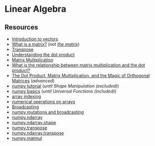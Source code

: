 # Linear Algebra

## Resources
*   [Introduction to vectors](https://www.youtube.com/watch?v=fNk_zzaMoSs "Introduction to vectors")
*   [What is a matrix?](https://math.stackexchange.com/questions/2782717/what-exactly-is-a-matrix "What is a matrix?") (_not [the matrix](https://www.imdb.com/title/tt0133093/ "the matrix")_)
*   [Transpose](https://en.wikipedia.org/wiki/Transpose "Transpose")
*   [Understanding the dot product](https://betterexplained.com/articles/vector-calculus-understanding-the-dot-product/ "Understanding the dot product")
*   [Matrix Multiplication](https://www.youtube.com/watch?v=BzWahqwaS8k "Matrix Multiplication")
*   [What is the relationship between matrix multiplication and the dot product?](https://www.quora.com/What-is-the-relationship-between-matrix-multiplication-and-the-dot-product "What is the relationship between matrix multiplication and the dot product?")
*   [The Dot Product, Matrix Multiplication, and the Magic of Orthogonal Matrices](https://www.youtube.com/watch?v=rW2ypKLLxGk "The Dot Product, Matrix Multiplication, and the Magic of Orthogonal Matrices") (_advanced_)
*   [numpy tutorial](https://numpy.org/doc/stable/user/quickstart.html "numpy tutorial") (_until Shape Manipulation (excluded)_)
*   [numpy basics](https://www.oreilly.com/library/view/python-for-data/9781449323592/ch04.html "numpy basics") (_until Universal Functions (included)_)
*   [array indexing](https://docs.scipy.org/doc/numpy-1.15.0/reference/arrays.indexing.html#basic-slicing-and-indexing "array indexing")
*   [numerical operations on arrays](https://scipy-lectures.org/intro/numpy/operations.html "numerical operations on arrays")
*   [Broadcasting](https://numpy.org/doc/stable/user/basics.broadcasting.html "Broadcasting")
*   [numpy mutations and broadcasting](https://towardsdatascience.com/two-cool-features-of-python-numpy-mutating-by-slicing-and-broadcasting-3b0b86e8b4c7?gi=477477534a69 "numpy mutations and broadcasting")
*   [numpy.ndarray](https://docs.scipy.org/doc/numpy-1.15.0/reference/arrays.ndarray.html "numpy.ndarray")
*   [numpy.ndarray.shape](https://docs.scipy.org/doc/numpy-1.15.0/reference/generated/numpy.ndarray.shape.html#numpy.ndarray.shape "numpy.ndarray.shape")
*   [numpy.transpose](https://numpy.org/doc/stable/reference/generated/numpy.transpose.html "numpy.transpose")
*   [numpy.ndarray.transpose](https://numpy.org/doc/stable/reference/generated/numpy.ndarray.transpose.html "numpy.ndarray.transpose")
*   [numpy.matmul](https://numpy.org/doc/stable/reference/generated/numpy.matmul.html "numpy.matmul")
